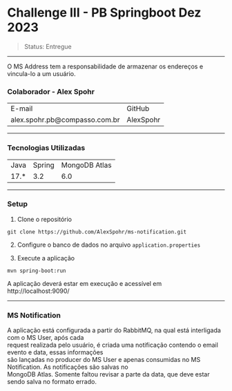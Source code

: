 # Challenge III - PB Springboot Dez 2023
> Status: Entregue
-------------------------------------------------------------------------------------------------------


O MS Address tem a responsabilidade de armazenar os endereços e vincula-lo a um usuário.

### Colaborador - Alex Spohr

<table>
  <tr>
    <td>E-mail</td>
    <td>GitHub</td>
  </tr>
   <tr>
    <td>alex.spohr.pb@compasso.com.br</td>
    <td>AlexSpohr</td>
  </tr>
</table>

-------------------------------------------------------------------------------------------------------

### Tecnologias Utilizadas
<table>
  <tr>
    <td>Java</td>
    <td>Spring</td>
    <td>MongoDB Atlas</td>
  </tr>
  <tr>
    <td>17.*</td>
    <td>3.2</td>
    <td>6.0</td>
  </tr>
</table>

-------------------------------------------------------------------------------------------------------

### Setup
1. Clone o repositório
```
git clone https://github.com/AlexSpohr/ms-notification.git
```
2. Configure o banco de dados no arquivo `application.properties`


3. Execute a aplicação
```
mvn spring-boot:run
```
A aplicação deverá estar em execução e acessível em http://localhost:9090/

-------------------------------------------------------------------------------------------------------

### MS Notification

A aplicação está configurada a partir do RabbitMQ, na qual está interligada com o MS User, após cada  
request realizada pelo usuário, é criada uma notificação contendo o email evento e data, essas informações  
são lançadas no producer do MS User e apenas consumidas no MS Notification. As notificações são salvas no  
MongoDB Atlas. Somente faltou revisar a parte da data, que deve estar sendo salva no formato errado.


